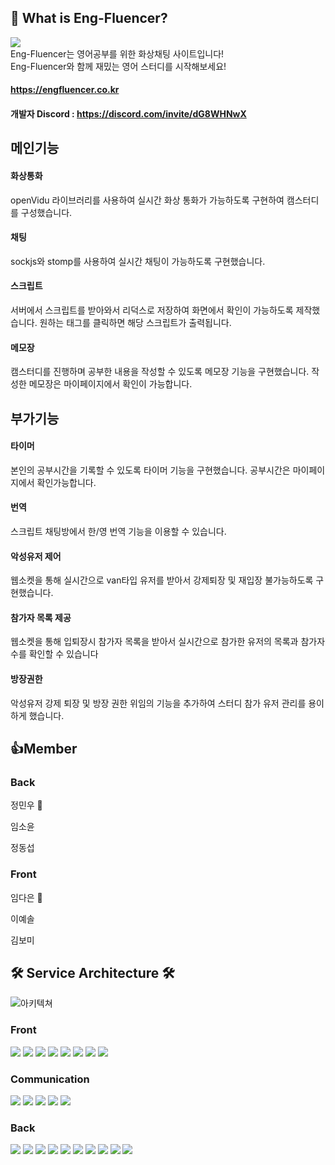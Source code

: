 ## 👋 What is Eng-Fluencer?
<img src = "https://user-images.githubusercontent.com/107671084/194568107-c29ad3de-9b4f-4648-abd3-bfc5bc81d37b.png" />


<div>
 Eng-Fluencer는 영어공부를 위한 화상채팅 사이트입니다!
  <br>
 Eng-Fluencer와 함께 재밌는 영어 스터디를 시작해보세요!
</div>

#### https://engfluencer.co.kr
#### 개발자 Discord : https://discord.com/invite/dG8WHNwX

## 메인기능

#### 화상통화
openVidu 라이브러리를 사용하여 실시간 화상 통화가 가능하도록 구현하여 캠스터디를 구성했습니다.
#### 채팅
sockjs와 stomp를 사용하여 실시간 채팅이 가능하도록 구현했습니다.
#### 스크립트
서버에서 스크립트를 받아와서 리덕스로 저장하여 화면에서 확인이 가능하도록 제작했습니다. 원하는 태그를 클릭하면 해당 스크립트가 출력됩니다.
#### 메모장
캠스터디를 진행하며 공부한 내용을 작성할 수 있도록 메모장 기능을 구현했습니다. 작성한 메모장은 마이페이지에서 확인이 가능합니다.



## 부가기능

#### 타이머
본인의 공부시간을 기록할 수 있도록 타이머 기능을 구현했습니다. 공부시간은 마이페이지에서 확인가능합니다.
#### 번역
스크립트 채팅방에서 한/영 번역 기능을 이용할 수 있습니다.
#### 악성유저 제어
웹소켓을 통해 실시간으로 van타입 유저를 받아서 강제퇴장 및 재입장 불가능하도록 구현했습니다.
#### 참가자 목록 제공
웹소켓을 통해 입퇴장시 참가자 목록을 받아서 실시간으로 참가한 유저의 목록과 참가자 수를 확인할 수 있습니다
#### 방장권한
악성유저 강제 퇴장 및 방장 권한 위임의 기능을 추가하여 스터디 참가 유저 관리를 용이하게 했습니다.


## 👍Member
### Back  


<p>정민우 👑 </p>
<p>임소윤</p>
<p>정동섭</p>


### Front 

<p>임다은 👑 </p>
<p>이예솔</p>
<p>김보미</p>


## 🛠 Service Architecture 🛠
![아키텍쳐](https://user-images.githubusercontent.com/110237141/196914970-4a50daa2-fb67-4678-9932-ce6a8bbc0d2e.png)


### Front
<div style ={{display:"flex"}}>
<img src="https://img.shields.io/badge/JavaScript-F7DF1E?style=flat-square&logo=JavaScript&logoColor=black"/>
<img src="https://img.shields.io/badge/React-61DAFB?style=flat-square&logo=React&logoColor=black"/>
<img src="https://img.shields.io/badge/Redux-764ABC?style=flat-square&logo=Redux&logoColor=white"/>
<img src="https://img.shields.io/badge/React Router-CA4245?style=flat-square&logo=React Router&logoColor=white"/>
<img src="https://img.shields.io/badge/Axios-5A29E4?style=flat-square&logo=Axios&logoColor=white"/>
<img src="https://img.shields.io/badge/Visual Studio Code-007ACC?style=flat-square&logo=Visual Studio Code&logoColor=white"/>
<img src="https://img.shields.io/badge/styled-components-DB7093?style=flat-square&logo=styled-components&logoColor=white"/>
<img src="https://img.shields.io/badge/Firebase-FFCA28?style=flat-square&logo=Firebase&logoColor=black"/> </div>

### Communication
<div style ={{display:"flex"}}>
<img src="https://img.shields.io/badge/Kakao-FFCD00?style=flat-square&logo=Kakao&logoColor=black"/>
  <img src="https://img.shields.io/badge/Sokcjs-black?style=flat-square&logo=Sokcjs&logoColor=white"/>
  <img src="https://img.shields.io/badge/Stomp-black?style=flat-square&logo=Stomp&logoColor=white"/>
  <img src="https://img.shields.io/badge/Rest:APi-007ACC?style=flat-square&logo=Rest:APi&logoColor=white"/>
  <img src="https://img.shields.io/badge/HTTP-2C5BB4?style=flat-square&logo=HTTP&logoColor=white"/>
</div>


### Back
<div style ={{display:"flex"}}>

<img src="https://img.shields.io/badge/Amazon EC2-FF9900?style=flat-square&logo=Amazon EC2&logoColor=black"/>
<img src="https://img.shields.io/badge/java-FF7800?style=flat-square&logo=java&logoColor=whtie"/>
<img src="https://img.shields.io/badge/Gson-grey?style=flat-square&logo=Gson&logoColor=white"/>
<img src="https://img.shields.io/badge/Spring-6DB33F?style=flat-square&logo=Spring&logoColor=white"/>
<img src="https://img.shields.io/badge/JSON Web Tokens-000000?style=flat-square&logo=JSON Web Tokens&logoColor=white"/>
<img src="https://img.shields.io/badge/Docker-2496ED?style=flat-square&logo=Docker&logoColor=white"/>
<img src="https://img.shields.io/badge/OpenVidu-grey?style=flat-square&logo=OpenVidu&logoColor=white"/>
<img src="https://img.shields.io/badge/Let's Encrypt-003A70?style=flat-square&logo=Let's Encrypt&logoColor=white"/>
<img src="https://img.shields.io/badge/H2-3b5bdb?style=flat-square&logo=H2&logoColor=white"/>
  <img src="https://img.shields.io/badge/MySQL-4479A1?style=flat-square&logo=MySQL&logoColor=white"/>
</div>
<!--

**Here are some ideas to get you started:**

🙋‍♀️ A short introduction - what is your organization all about?
🌈 Contribution guidelines - how can the community get involved?
👩‍💻 Useful resources - where can the community find your docs? Is there anything else the community should know?
🍿 Fun facts - what does your team eat for breakfast?
🧙 Remember, you can do mighty things with the power of [Markdown](https://docs.github.com/github/writing-on-github/getting-started-with-writing-and-formatting-on-github/basic-writing-and-formatting-syntax)
-->
